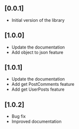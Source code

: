 ## [0.0.1]
- Initial version of the library


## [1.0.0]
- Update the documentation
- Add object to json feature

## [1.0.1]
- Update the documentation
- Add get PostComments feature
- Add get UserPosts feature
## [1.0.2]
- Bug fix
- Improved documentation